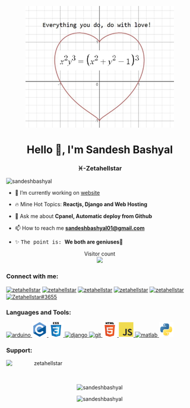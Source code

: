 <!--[![MasterHead](https://1.bp.blogspot.com/-7A4WynwLsM...)](https://rishavchanda.io) -->
<p align="center"> <img alt="heart" width="400" src="Graph.jpg"></p>

<h1 align="center">Hello 👋, I'm Sandesh Bashyal</h1>
<h3 align="center">♓-Zetahellstar</h3>

<p align="left"> <img src="https://komarev.com/ghpvc/?username=sandeshbashyal&label=Profile%20views&color=0e75b6&style=flat" alt="sandeshbashyal" /> </p>

- 🔭 I’m currently working on [website](project.lichal.com)

- 🔥 Mine Hot Topics: **Reactjs, Django and Web Hosting**

- 💬 Ask me about **Cpanel, Automatic deploy from Github**

- 📫 How to reach me **sandeshbashyal01@gmail.com**

- ✨ <kbd id="demo">The point is: </kbd>  **We both are geniuses🤯**
<p align="center"> 
  Visitor count<br>
  <img src="https://profile-counter.glitch.me/SandeshBashyal/count.svg" />
</p>

<h3 align="left">Connect with me:</h3>
<p align="left">
<a href="https://linkedin.com/in/zetahellstar" target="blank"><img align="center" src="https://raw.githubusercontent.com/rahuldkjain/github-profile-readme-generator/master/src/images/icons/Social/linked-in-alt.svg" alt="zetahellstar" height="30" width="40" /></a>
<a href="https://fb.com/zetahellstar" target="blank"><img align="center" src="https://raw.githubusercontent.com/rahuldkjain/github-profile-readme-generator/master/src/images/icons/Social/facebook.svg" alt="zetahellstar" height="30" width="40" /></a>
<a href="https://instagram.com/zetahellstar" target="blank"><img align="center" src="https://raw.githubusercontent.com/rahuldkjain/github-profile-readme-generator/master/src/images/icons/Social/instagram.svg" alt="zetahellstar" height="30" width="40" /></a>
<a href="https://www.youtube.com/c/zetahellstar" target="blank"><img align="center" src="https://raw.githubusercontent.com/rahuldkjain/github-profile-readme-generator/master/src/images/icons/Social/youtube.svg" alt="zetahellstar" height="30" width="40" /></a>
<a href="https://www.hackerrank.com/zetahellstar" target="blank"><img align="center" src="https://raw.githubusercontent.com/rahuldkjain/github-profile-readme-generator/master/src/images/icons/Social/hackerrank.svg" alt="zetahellstar" height="30" width="40" /></a>
<a href="https://discord.gg/Zetahellstar#3655" target="blank"><img align="center" src="https://raw.githubusercontent.com/rahuldkjain/github-profile-readme-generator/master/src/images/icons/Social/discord.svg" alt="Zetahellstar#3655" height="30" width="40" /></a>
</p>

<h3 align="left">Languages and Tools:</h3>
<p align="left"> <a href="https://www.arduino.cc/" target="_blank" rel="noreferrer"> <img src="https://cdn.worldvectorlogo.com/logos/arduino-1.svg" alt="arduino" width="40" height="40"/> </a> <a href="https://www.cprogramming.com/" target="_blank" rel="noreferrer"> <img src="https://raw.githubusercontent.com/devicons/devicon/master/icons/c/c-original.svg" alt="c" width="40" height="40"/> </a> <a href="https://www.w3schools.com/css/" target="_blank" rel="noreferrer"> <img src="https://raw.githubusercontent.com/devicons/devicon/master/icons/css3/css3-original-wordmark.svg" alt="css3" width="40" height="40"/> </a> <a href="https://www.djangoproject.com/" target="_blank" rel="noreferrer"> <img src="https://cdn.worldvectorlogo.com/logos/django.svg" alt="django" width="40" height="40"/> </a> <a href="https://git-scm.com/" target="_blank" rel="noreferrer"> <img src="https://www.vectorlogo.zone/logos/git-scm/git-scm-icon.svg" alt="git" width="40" height="40"/> </a> <a href="https://www.w3.org/html/" target="_blank" rel="noreferrer"> <img src="https://raw.githubusercontent.com/devicons/devicon/master/icons/html5/html5-original-wordmark.svg" alt="html5" width="40" height="40"/> </a> <a href="https://developer.mozilla.org/en-US/docs/Web/JavaScript" target="_blank" rel="noreferrer"> <img src="https://raw.githubusercontent.com/devicons/devicon/master/icons/javascript/javascript-original.svg" alt="javascript" width="40" height="40"/> </a> <a href="https://www.mathworks.com/" target="_blank" rel="noreferrer"> <img src="https://upload.wikimedia.org/wikipedia/commons/2/21/Matlab_Logo.png" alt="matlab" width="40" height="40"/> </a> <a href="https://www.python.org" target="_blank" rel="noreferrer"> <img src="https://raw.githubusercontent.com/devicons/devicon/master/icons/python/python-original.svg" alt="python" width="40" height="40"/> </a> </p>

<h3 align="left">Support:</h3><p align="center"><a href="https://www.buymeacoffee.com/zetahellstar"> <img align="left" src="https://cdn.buymeacoffee.com/buttons/v2/default-yellow.png" height="50" width="210" alt="zetahellstar" /></a></p><br><br><br>

<p align="center"><img src="https://github-readme-stats.vercel.app/api/top-langs?username=sandeshbashyal&show_icons=true&locale=en&layout=compact&theme=cobalt" alt="sandeshbashyal" /></p>

<p align="center">
<img src="https://github-readme-stats.vercel.app/api?username=sandeshbashyal&show_icons=true&locale=en&theme=cobalt" alt="sandeshbashyal" /></p>

<!--<p><img align="center" src="https://github-readme-streak-stats.herokuapp.com/?user=sandeshbashyal&" alt="sandeshbashyal" /></p>
-->

<!--
**SandeshBashyal/SandeshBashyal** is a ✨ _special_ ✨ repository because its `README.md` (this file) appears on your GitHub profile.

Here are some ideas to get you started:

- 🔭 I’m currently working on ...
- 🌱 I’m currently learning ...
- 👯 I’m looking to collaborate on ...
- 🤔 I’m looking for help with ...
- 💬 Ask me about ...
- 📫 How to reach me: ...
- 😄 Pronouns: ...
- ⚡ Fun fact: ...
-->
